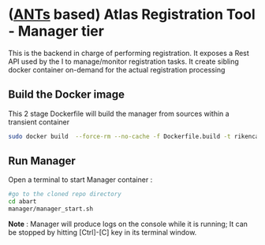 # ([ANTs](https://github.com/ANTsX/ANTs.git) based) Atlas Registration Tool - Manager tier

This is the backend in charge of performing registration.
It exposes a Rest API used by the I to manage/monitor registration tasks.
It create sibling docker container on-demand for the actual registration processing

## Build the Docker image

This 2 stage Dockerfile will build the manager from sources within a transient container

```sh
sudo docker build  --force-rm --no-cache -f Dockerfile.build -t rikencau/abart-manager .
```

## Run Manager 

Open a terminal to start Manager container :

```sh
#go to the cloned repo directory
cd abart
manager/manager_start.sh
```

**Note** : Manager will produce logs on the console while it is running; It can be stopped by hitting [Ctrl]-[C] key in its terminal window.

